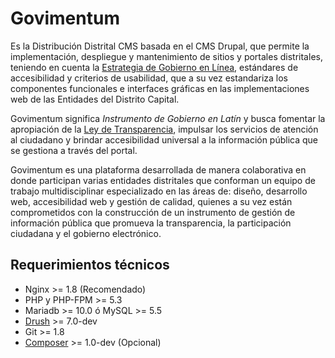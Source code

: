 # Govimentum

Es la Distribución Distrital CMS basada en el CMS Drupal, que permite la 
implementación, despliegue y mantenimiento de sitios y portales distritales, 
teniendo en cuenta la [Estrategia de Gobierno en Línea](http://estrategia.gobiernoenlinea.gov.co/623/articles-7943_manualGEL.pdf), estándares de 
accesibilidad y criterios de usabilidad, que a su vez estandariza los componentes 
funcionales e interfaces gráficas en las implementaciones web de las Entidades 
del Distrito Capital.

Govimentum significa _Instrumento de Gobierno en Latín_ y busca fomentar la
apropiación de la [Ley de Transparencia](http://www.alcaldiabogota.gov.co/sisjur/normas/Norma1.jsp?i=56882),
impulsar los servicios de atención al ciudadano y brindar accesibilidad universal
a la información pública que se gestiona a través del portal.

Govimentum es una plataforma desarrollada de manera colaborativa en donde 
participan varias entidades distritales que conforman un equipo de trabajo 
multidisciplinar especializado en las áreas de: diseño, desarrollo web,
accesibilidad web y gestión de calidad, quienes a su vez están comprometidos con
la construcción de un instrumento de gestión de información pública que promueva
la transparencia, la participación ciudadana y el gobierno electrónico.

## Requerimientos técnicos

 * Nginx >= 1.8 (Recomendado)
 * PHP y PHP-FPM >= 5.3
 * Mariadb >= 10.0 ó MySQL >= 5.5
 * [Drush](https://github.com/drush-ops/drush) >= 7.0-dev
 * Git >= 1.8
 * [Composer](https://getcomposer.org/) >= 1.0-dev (Opcional)